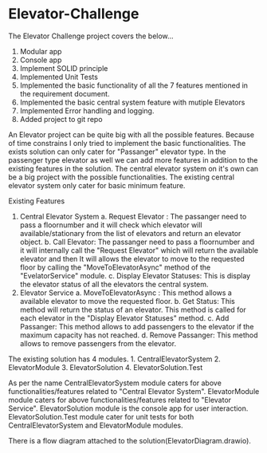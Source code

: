# Elevator-Challenge
The Elevator Challenge project covers the below...
 1. Modular app 
 2. Console app
 3. Implement SOLID principle
 4. Implemented Unit Tests
 5. Implemented the basic functionality of all the 7 features mentioned in the requirement document.
 6. Implemented the basic central system feature with mutiple Elevators
 7. Implemented Error handling and logging.
 8. Added project to git repo
 
  An Elevator project can be quite big with all the possible features. Because of time constrains I only tried to implement the basic functionalities.
  The exists solution can only cater for "Passanger" elevator type. In the passenger type elevator as well we can add more features in addition to 
  the existing features in the solution.
  The central elevator system on it's own can be a big project with the possible functionalities. The existing central elevator system only cater for basic minimum
  feature.
  
  Existing Features
  1. Central Elevator System
     a. Request Elevator : The passanger need to pass a floornumber and it will check which elevator will available/stationary from the list of elevators and return an elevator object.
	 b. Call Elevator: The passanger need to pass a floornumber and it will internally call the "Request Elevator" which will return the available elevator 
	    and then It will allows the elevator to move to the requested floor by calling the "MoveToElevatorAsync" method of the "EvelatorService" module.
	 c. Display Elevator Statuses: This is display the elevator status of all the elevators the central system. 
  2. Elevator Service 
	 a. MoveToElevatorAsync : This method allows a available elevator to move the requested floor.
	 b. Get Status: This method will return the status of an elevator. This method is called for each elevator in the "Display Elevator Statuses" method.
	 c. Add Passanger: This method allows to add passengers to the elevator if the maximum capacity has not reached.
	 d. Remove Passanger: This method allows to remove passengers from the elevator.
 
  The existing solution has 4 modules. 1. CentralElevatorSystem 2. ElevatorModule 3. ElevatorSolution 4. ElevatorSolution.Test
  
  As per the name 
          CentralElevatorSystem module caters for above functionalities/features related to "Central Elevator System". 
				  ElevatorModule module caters for above functionalities/features related to "Elevator Service".
      	  ElevatorSolution module is the console app for user interaction.
          ElevatorSolution.Test module cater for unit tests for both CentralElevatorSystem and ElevatorModule modules.
          
  There is a flow diagram attached to the solution(ElevatorDiagram.drawio).
